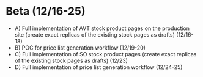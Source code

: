 # Beta (12/16-25)

- A) Full implementation of AVT stock product pages on the production site (create exact replicas of the existing stock pages as drafts) (12/16-18)
- B) POC for price list generation workflow (12/19-20)
- C) Full implementation of SO stock product pages (create exact replicas of the existing stock pages as drafts) (12/23)
- D) Full implementation of price list generation workflow (12/24-25)
